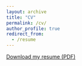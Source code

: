 ```yaml
---
layout: archive
title: "CV"
permalink: /cv/
author_profile: true
redirect_from:
  - /resume
---
```


[Download my resume (PDF)](/files/resume.pdf)